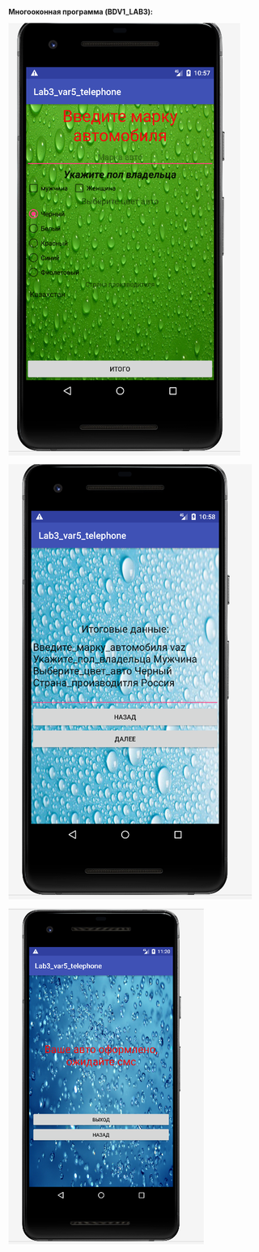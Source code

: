 

**Многооконная программа (BDV1_LAB3):**

![Screenshot](screenshot1.png)

![Screenshot](screenshot2.png)

![Screenshot](screenshot3.png)

